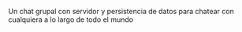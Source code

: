 Un chat grupal con servidor y persistencia de datos para chatear con cualquiera a lo largo de todo el mundo
